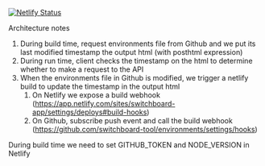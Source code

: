 [![Netlify Status](https://api.netlify.com/api/v1/badges/e0daa35a-8356-4e03-b337-7ce79b55a758/deploy-status)](https://app.netlify.com/sites/switchboard-cloud/deploys)

Architecture notes

1. During build time, request environments file from Github and we put its last modified timestamp the output html (with posthtml expression)
2. During run time, client checks the timestamp on the html to determine whether to make a request to the API
3. When the environments file in Github is modified, we trigger a netlify build to update the timestamp in the output html
   1. On Netlify we expose a build webhook (https://app.netlify.com/sites/switchboard-app/settings/deploys#build-hooks)
   2. On Github, subscribe push event and call the build webhook (https://github.com/switchboard-tool/environments/settings/hooks)

During build time we need to set GITHUB_TOKEN and NODE_VERSION in Netlify
